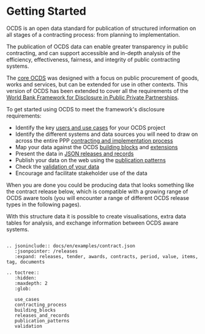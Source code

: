 # Getting Started

OCDS is an open data standard for publication of structured information on all stages of a contracting process: from planning to implementation.

The publication of OCDS data can enable greater transparency in public contracting, and can support accessible and in-depth analysis of the efficiency, effectiveness, fairness, and integrity of public contracting systems. 

The [core OCDS](http://standard.open-contracting.org) was designed with a focus on public procurement of goods, works and services, but can be extended for use in other contexts. This version of OCDS has been extended to cover all the requirements of the [World Bank Framework for Disclosure in Public Private Partnerships](http://www.worldbank.org/en/topic/publicprivatepartnerships/brief/a-framework-for-disclosure-in-public-private-partnership-projects). 

To get started using OCDS to meet the framework's disclosure requirements:

* Identify the key [users and use cases](use_cases.md) for your OCDS project
* Identify the different systems and data sources you will need to draw on across the entire PPP [contracting and implementation process](contracting_process.md) 
* Map your data against the OCDS [building blocks](building_blocks.md) and [extensions](../../extensions/)
* Present the data in [JSON releases and records](releases_and_records.md)
* Publish your data on the web using the [publication patterns](publication_patterns.md)
* Check the [validation of your data](validation.md)
* Encourage and facilitate stakeholder use of the data

When you are done you could be producing data that looks something like the contract release below, which is compatible with a growing range of OCDS aware tools (you will encounter a range of different OCDS release types in the following pages). 

With this structure data it is possible to create visualisations, extra data tables for analysis, and exchange information between OCDS aware systems.

```eval_rst

.. jsoninclude:: docs/en/examples/contract.json
   :jsonpointer: /releases
   :expand: releases, tender, awards, contracts, period, value, items, tag, documents

```


```eval_rst
.. toctree::
   :hidden:
   :maxdepth: 2
   :glob:

   use_cases
   contracting_process
   building_blocks
   releases_and_records
   publication_patterns
   validation
```


